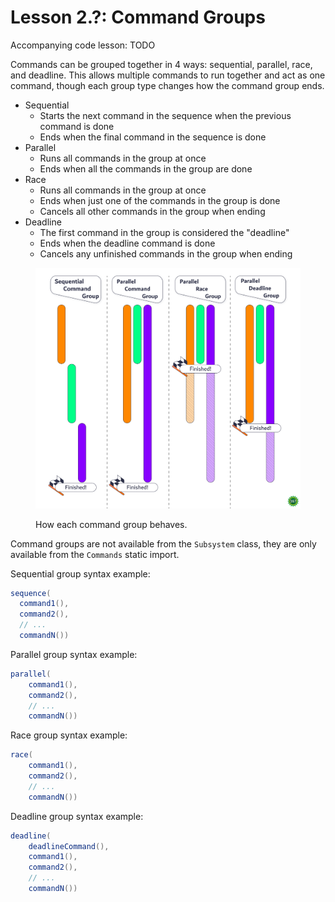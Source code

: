 # Lesson 2.?: Command Groups

Accompanying code lesson: TODO

Commands can be grouped together in 4 ways: sequential, parallel, race, and deadline. This allows multiple commands to run together and act as one command, though each group type changes how the command group ends.

* Sequential
  * Starts the next command in the sequence when the previous command is done
  * Ends when the final command in the sequence is done
* Parallel
  * Runs all commands in the group at once
  * Ends when all the commands in the group are done
* Race
  * Runs all commands in the group at once
  * Ends when just one of the commands in the group is done
  * Cancels all other commands in the group when ending
* Deadline
  * The first command in the group is considered the "deadline"
  * Ends when the deadline command is done
  * Cancels any unfinished commands in the group when ending

<figure><img src="../../../.gitbook/assets/CommandGroups.png" alt=""><figcaption><p>How each command group behaves.</p></figcaption></figure>

Command groups are not available from the `Subsystem` class, they are only available from the `Commands` static import.

Sequential group syntax example:

```java
sequence(
  command1(),
  command2(),
  // ...
  commandN())
```

Parallel group syntax example:

```java
parallel(
    command1(),
    command2(),
    // ...
    commandN())
```

Race group syntax example:

```java
race(
    command1(),
    command2(),
    // ...
    commandN())
```

Deadline group syntax example:

```java
deadline(
    deadlineCommand(),
    command1(),
    command2(),
    // ...
    commandN())
```
